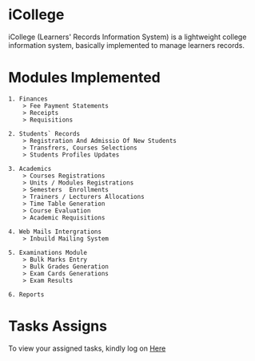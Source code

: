 # iCollege
iCollege (Learners' Records Information System) is a lightweight college information system, basically implemented to manage learners records.

# Modules Implemented
```
1. Finances
    > Fee Payment Statements
    > Receipts
    > Requisitions

2. Students` Records
    > Registration And Admissio Of New Students
    > Transfrers, Courses Selections
    > Students Profiles Updates

3. Academics
    > Courses Registrations
    > Units / Modules Registrations
    > Semesters  Enrollments
    > Trainers / Lecturers Allocations
    > Time Table Generation 
    > Course Evaluation
    > Academic Requisitions

4. Web Mails Intergrations
    > Inbuild Mailing System

5. Examinations Module
    > Bulk Marks Entry 
    > Bulk Grades Generation
    > Exam Cards Generations
    > Exam Results

6. Reports
```

# Tasks Assigns

To view your assigned tasks, kindly log on <a target="_blank" href="http://pm.wcf.co.ke/">Here</a>
